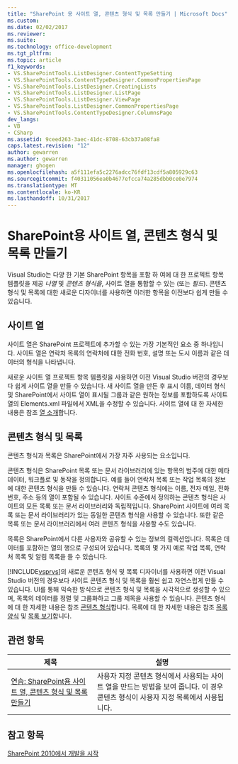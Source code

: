 ```yaml
---
title: "SharePoint 용 사이트 열, 콘텐츠 형식 및 목록 만들기 | Microsoft Docs"
ms.custom: 
ms.date: 02/02/2017
ms.reviewer: 
ms.suite: 
ms.technology: office-development
ms.tgt_pltfrm: 
ms.topic: article
f1_keywords:
- VS.SharePointTools.ListDesigner.ContentTypeSetting
- VS.SharePointTools.ContentTypeDesigner.CommonPropertiesPage
- VS.SharePointTools.ListDesigner.CreatingLists
- VS.SharePointTools.ListDesigner.ListPage
- VS.SharePointTools.ListDesigner.ViewPage
- VS.SharePointTools.ListDesigner.CommonPropertiesPage
- VS.SharePointTools.ContentTypeDesigner.ColumnsPage
dev_langs:
- VB
- CSharp
ms.assetid: 9ceed263-3aec-41dc-8708-63cb37a08fa8
caps.latest.revision: "12"
author: gewarren
ms.author: gewarren
manager: ghogen
ms.openlocfilehash: a5f111efa5c2276adcc76fdf13cdf5a805929c63
ms.sourcegitcommit: f40311056ea0b4677efcca74a285dbb0ce0e7974
ms.translationtype: MT
ms.contentlocale: ko-KR
ms.lasthandoff: 10/31/2017
---
```

# <a name="creating-site-columns-content-types-and-lists-for-sharepoint"></a>SharePoint용 사이트 열, 콘텐츠 형식 및 목록 만들기
  Visual Studio는 다양 한 기본 SharePoint 항목을 포함 하 여에 대 한 프로젝트 항목 템플릿을 제공 *나열* 및 *콘텐츠 형식을*, 사이트 열을 통합할 수 있는 (또는  *필드*). 콘텐츠 형식 및 목록에 대한 새로운 디자이너를 사용하면 이러한 항목을 이전보다 쉽게 만들 수 있습니다.  
  
## <a name="site-columns"></a>사이트 열  
 사이트 열은 SharePoint 프로젝트에 추가할 수 있는 가장 기본적인 요소 중 하나입니다. 사이트 열은 연락처 목록의 연락처에 대한 전화 번호, 설명 또는 도시 이름과 같은 데이터의 형식을 나타냅니다.  
  
 새로운 사이트 열 프로젝트 항목 템플릿을 사용하면 이전 Visual Studio 버전의 경우보다 쉽게 사이트 열을 만들 수 있습니다. 새 사이트 열을 만든 후 표시 이름, 데이터 형식 및 SharePoint에서 사이트 열이 표시될 그룹과 같은 원하는 정보를 포함하도록 사이트 열의 Elements.xml 파일에서 XML을 수정할 수 있습니다. 사이트 열에 대 한 자세한 내용은 참조 [열 소개](http://go.microsoft.com/fwlink/?LinkId=224996)합니다.  
  
## <a name="content-types-and-lists"></a>콘텐츠 형식 및 목록  
 콘텐츠 형식과 목록은 SharePoint에서 가장 자주 사용되는 요소입니다.  
  
 콘텐츠 형식은 SharePoint 목록 또는 문서 라이브러리에 있는 항목의 범주에 대한 메타데이터, 워크플로 및 동작을 정의합니다. 예를 들어 연락처 목록 또는 작업 목록의 정보에 대한 콘텐츠 형식을 만들 수 있습니다. 연락처 콘텐츠 형식에는 이름, 전자 메일, 전화 번호, 주소 등의 열이 포함될 수 있습니다. 사이트 수준에서 정의하는 콘텐츠 형식은 사이트의 모든 목록 또는 문서 라이브러리와 독립적입니다. SharePoint 사이트에 여러 목록 또는 문서 라이브러리가 있는 동일한 콘텐츠 형식을 사용할 수 있습니다. 또한 같은 목록 또는 문서 라이브러리에서 여러 콘텐츠 형식을 사용할 수도 있습니다.  
  
 목록은 SharePoint에서 다른 사용자와 공유할 수 있는 정보의 컬렉션입니다. 목록은 데이터를 포함하는 열의 행으로 구성되어 있습니다. 목록의 몇 가지 예로 작업 목록, 연락처 목록 및 알림 목록을 들 수 있습니다.  
  
 [!INCLUDE[vsprvs](../sharepoint/includes/vsprvs-md.md)]의 새로운 콘텐츠 형식 및 목록 디자이너를 사용하면 이전 Visual Studio 버전의 경우보다 사이트 콘텐츠 형식 및 목록을 훨씬 쉽고 자연스럽게 만들 수 있습니다. UI를 통해 익숙한 방식으로 콘텐츠 형식 및 목록을 시각적으로 생성할 수 있으며, 목록의 데이터를 정렬 및 그룹화하고 그룹 제목을 사용할 수 있습니다. 콘텐츠 형식에 대 한 자세한 내용은 참조 [콘텐츠 형식](http://go.microsoft.com/fwlink/?LinkId=224997)합니다. 목록에 대 한 자세한 내용은 참조 [목록 양식](http://go.microsoft.com/fwlink/?LinkId=224998) 및 [목록 보기](http://go.microsoft.com/fwlink/?LinkId=224999)합니다.  
  
## <a name="related-topics"></a>관련 항목  
  
|제목|설명|  
|-----------|-----------------|  
|[연습: SharePoint용 사이트 열, 콘텐츠 형식 및 목록 만들기](../sharepoint/walkthrough-create-a-site-column-content-type-and-list-for-sharepoint.md)|사용자 지정 콘텐츠 형식에서 사용되는 사이트 열을 만드는 방법을 보여 줍니다. 이 경우 콘텐츠 형식이 사용자 지정 목록에서 사용됩니다.|  
  
## <a name="see-also"></a>참고 항목  
 [SharePoint 2010에서 개발을 시작](http://go.microsoft.com/fwlink/?LinkId=225000)  
  
  